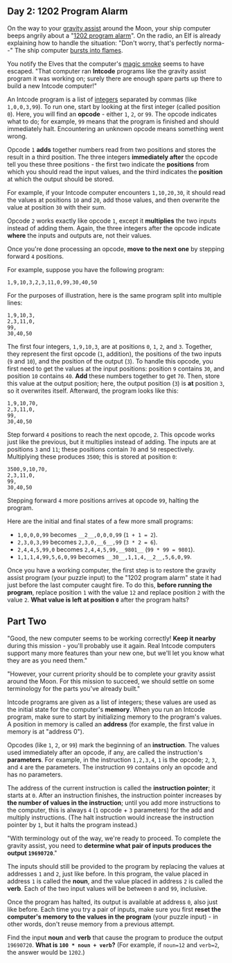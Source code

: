## Day 2: 1202 Program Alarm

On the way to your [gravity assist](https://en.wikipedia.org/wiki/Gravity_assist) around the Moon, your ship computer beeps angrily about a "[1202 program alarm](https://www.hq.nasa.gov/alsj/a11/a11.landing.html#1023832)". On the radio, an Elf is already explaining how to handle the situation: "Don't worry, that's perfectly norma--" The ship computer [bursts into flames](https://en.wikipedia.org/wiki/Halt_and_Catch_Fire).

You notify the Elves that the computer's [magic smoke](https://en.wikipedia.org/wiki/Magic_smoke) seems to have escaped. "That computer ran __Intcode__ programs like the gravity assist program it was working on; surely there are enough spare parts up there to build a new Intcode computer!"

An Intcode program is a list of [integers](https://en.wikipedia.org/wiki/Integer) separated by commas (like `1,0,0,3,99`). To run one, start by looking at the first integer (called position `0`). Here, you will find an __opcode__ - either `1`, `2`, or `99`. The opcode indicates what to do; for example, `99` means that the program is finished and should immediately halt. Encountering an unknown opcode means something went wrong.

Opcode `1` __adds__ together numbers read from two positions and stores the result in a third position. The three integers __immediately after__ the opcode tell you these three positions - the first two indicate the __positions__ from which you should read the input values, and the third indicates the __position__ at which the output should be stored.

For example, if your Intcode computer encounters `1,10,20,30`, it should read the values at positions `10` and `20`, add those values, and then overwrite the value at position `30` with their sum.

Opcode `2` works exactly like opcode `1`, except it __multiplies__ the two inputs instead of adding them. Again, the three integers after the opcode indicate __where__ the inputs and outputs are, not their values.

Once you're done processing an opcode, __move to the next one__ by stepping forward `4` positions.

For example, suppose you have the following program:

    1,9,10,3,2,3,11,0,99,30,40,50

For the purposes of illustration, here is the same program split into multiple lines:

    1,9,10,3,
    2,3,11,0,
    99,
    30,40,50
    

The first four integers, `1,9,10,3`, are at positions `0`, `1`, `2`, and `3`. Together, they represent the first opcode (`1`, addition), the positions of the two inputs (`9` and `10`), and the position of the output (`3`). To handle this opcode, you first need to get the values at the input positions: position `9` contains `30`, and position `10` contains `40`. __Add__ these numbers together to get `70`. Then, store this value at the output position; here, the output position (`3`) is __at__ position `3`, so it overwrites itself. Afterward, the program looks like this:

    1,9,10,70,
    2,3,11,0,
    99,
    30,40,50
    

Step forward `4` positions to reach the next opcode, `2`. This opcode works just like the previous, but it multiplies instead of adding. The inputs are at positions `3` and `11`; these positions contain `70` and `50` respectively. Multiplying these produces `3500`; this is stored at position `0`:

    3500,9,10,70,
    2,3,11,0,
    99,
    30,40,50
    

Stepping forward `4` more positions arrives at opcode `99`, halting the program.

Here are the initial and final states of a few more small programs:

*   `1,0,0,0,99` becomes `__2__,0,0,0,99` (`1 + 1 = 2`).
*   `2,3,0,3,99` becomes `2,3,0,__6__,99` (`3 * 2 = 6`).
*   `2,4,4,5,99,0` becomes `2,4,4,5,99,__9801__` (`99 * 99 = 9801`).
*   `1,1,1,4,99,5,6,0,99` becomes `__30__,1,1,4,__2__,5,6,0,99`.

Once you have a working computer, the first step is to restore the gravity assist program (your puzzle input) to the "1202 program alarm" state it had just before the last computer caught fire. To do this, __before running the program__, replace position `1` with the value `12` and replace position `2` with the value `2`. __What value is left at position `0`__ after the program halts?

## Part Two

"Good, the new computer seems to be working correctly! __Keep it nearby__ during this mission - you'll probably use it again. Real Intcode computers support many more features than your new one, but we'll let you know what they are as you need them."

"However, your current priority should be to complete your gravity assist around the Moon. For this mission to succeed, we should settle on some terminology for the parts you've already built."

Intcode programs are given as a list of integers; these values are used as the initial state for the computer's __memory__. When you run an Intcode program, make sure to start by initializing memory to the program's values. A position in memory is called an __address__ (for example, the first value in memory is at "address 0").

Opcodes (like `1`, `2`, or `99`) mark the beginning of an __instruction__. The values used immediately after an opcode, if any, are called the instruction's __parameters__. For example, in the instruction `1,2,3,4`, `1` is the opcode; `2`, `3`, and `4` are the parameters. The instruction `99` contains only an opcode and has no parameters.

The address of the current instruction is called the __instruction pointer__; it starts at `0`. After an instruction finishes, the instruction pointer increases by __the number of values in the instruction__; until you add more instructions to the computer, this is always `4` (`1` opcode + `3` parameters) for the add and multiply instructions. (The halt instruction would increase the instruction pointer by `1`, but it halts the program instead.)

"With terminology out of the way, we're ready to proceed. To complete the gravity assist, you need to __determine what pair of inputs produces the output `19690720`__."

The inputs should still be provided to the program by replacing the values at addresses `1` and `2`, just like before. In this program, the value placed in address `1` is called the __noun__, and the value placed in address `2` is called the __verb__. Each of the two input values will be between `0` and `99`, inclusive.

Once the program has halted, its output is available at address `0`, also just like before. Each time you try a pair of inputs, make sure you first __reset the computer's memory to the values in the program__ (your puzzle input) - in other words, don't reuse memory from a previous attempt.

Find the input __noun__ and __verb__ that cause the program to produce the output `19690720`. __What is `100 * noun + verb`?__ (For example, if `noun=12` and `verb=2`, the answer would be `1202`.)
